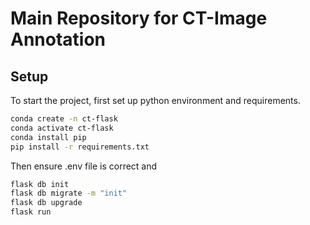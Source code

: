 # Main Repository for CT-Image Annotation

## Setup

To start the project, first set up python environment and requirements.

```bash
conda create -n ct-flask
conda activate ct-flask
conda install pip
pip install -r requirements.txt
```

Then ensure .env file is correct and

```bash
flask db init
flask db migrate -m "init"
flask db upgrade
flask run
```
